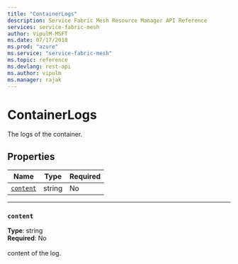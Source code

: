 ```yaml
---
title: "ContainerLogs"
description: Service Fabric Mesh Resource Manager API Reference
services: service-fabric-mesh
author: VipulM-MSFT
ms.date: 07/17/2018
ms.prod: "azure"
ms.service: "service-fabric-mesh"
ms.topic: reference
ms.devlang: rest-api
ms.author: vipulm
ms.manager: rajak
---
```

# ContainerLogs

The logs of the container.

## Properties
| Name | Type | Required |
| --- | --- | --- |
| [`content`](#content) | string | No |

____
### `content`
__Type__: string <br/>
__Required__: No<br/>
<br/>
content of the log.
